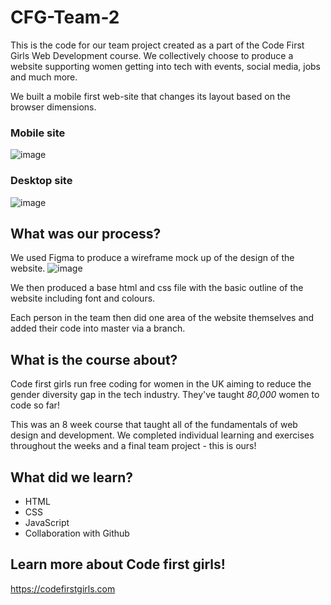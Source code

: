 # CFG-Team-2

This is the code for our team project created as a part of the Code First Girls Web Development course.
We  collectively choose to produce a website supporting women getting into tech with events, social media, jobs and much more.

We built a mobile first web-site that changes its layout based on the browser dimensions.

### Mobile site
![image](https://i.imgur.com/rJSWRW9.png)

### Desktop site
![image](https://i.imgur.com/Ligp9Px.png)

## What was our process?

We used Figma to produce a wireframe mock up of the design of the website. 
![image](https://user-images.githubusercontent.com/111442728/193660663-d33aa8ed-1ac5-4bf7-81f3-b2a60e07e79d.png)

We then produced a base html and css file with the basic outline of the website including font and colours. 

Each person in the team then did one area of the website themselves and added their code into master via a branch. 


## What is the course about?

Code first girls run free coding for women in the UK aiming to reduce the gender diversity gap in the tech industry. They've taught *80,000* women to code so far!

This was an 8 week course that taught all of the fundamentals of web design and development. We completed individual learning and exercises throughout the weeks and a final team project - this is ours!



## What did we learn?

- HTML
- CSS
- JavaScript
- Collaboration with Github


## Learn more about Code first girls!
 
https://codefirstgirls.com
